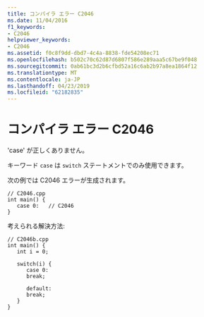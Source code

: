 ```yaml
---
title: コンパイラ エラー C2046
ms.date: 11/04/2016
f1_keywords:
- C2046
helpviewer_keywords:
- C2046
ms.assetid: f0c8f9dd-dbd7-4c4a-8838-fde54208ec71
ms.openlocfilehash: b502c70c62d87d6807f586e289aaa5c67be9f048
ms.sourcegitcommit: 0ab61bc3d2b6cfbd52a16c6ab2b97a8ea1864f12
ms.translationtype: MT
ms.contentlocale: ja-JP
ms.lasthandoff: 04/23/2019
ms.locfileid: "62182835"
---
```

# <a name="compiler-error-c2046"></a>コンパイラ エラー C2046

'case' が正しくありません。

キーワード `case` は `switch` ステートメントでのみ使用できます。

次の例では C2046 エラーが生成されます。

```
// C2046.cpp
int main() {
   case 0:   // C2046
}
```

考えられる解決方法:

```
// C2046b.cpp
int main() {
   int i = 0;

   switch(i) {
      case 0:
      break;

      default:
      break;
   }
}
```